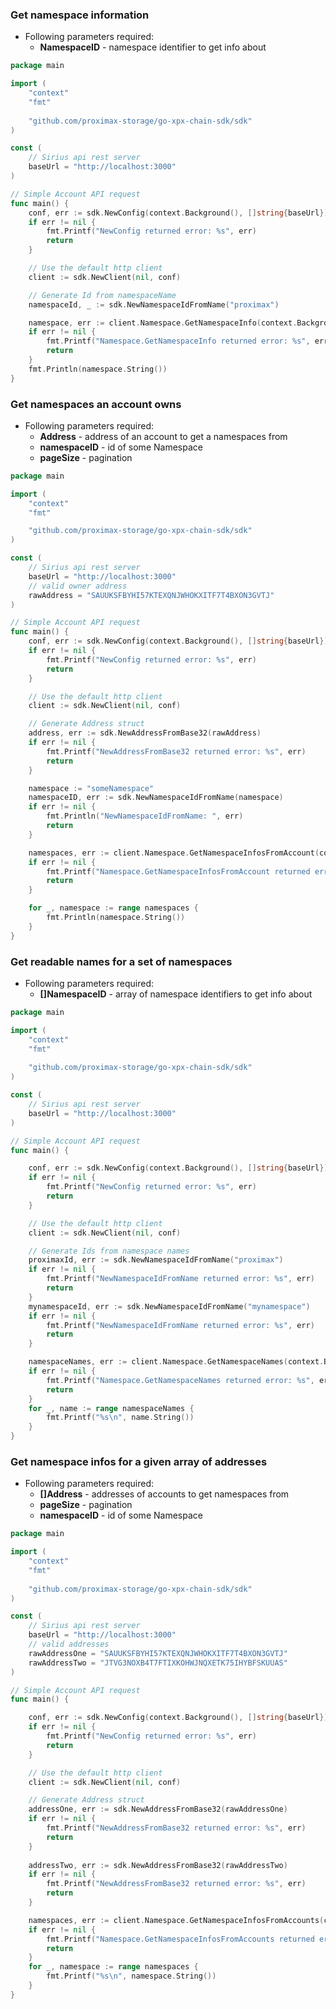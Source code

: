 
### Get namespace information

- Following parameters required:
  - **NamespaceID** - namespace identifier to get info about

```go
package main

import (
	"context"
	"fmt"
	
	"github.com/proximax-storage/go-xpx-chain-sdk/sdk"
)

const (
	// Sirius api rest server
	baseUrl = "http://localhost:3000"
)

// Simple Account API request
func main() {
	conf, err := sdk.NewConfig(context.Background(), []string{baseUrl})
	if err != nil {
		fmt.Printf("NewConfig returned error: %s", err)
		return
	}

	// Use the default http client
	client := sdk.NewClient(nil, conf)

	// Generate Id from namespaceName
	namespaceId, _ := sdk.NewNamespaceIdFromName("proximax")

	namespace, err := client.Namespace.GetNamespaceInfo(context.Background(), namespaceId)
	if err != nil {
		fmt.Printf("Namespace.GetNamespaceInfo returned error: %s", err)
		return
	}
	fmt.Println(namespace.String())
}
```

### Get namespaces an account owns

- Following parameters required:
  - **Address** - address of an account to get a namespaces from
  - **namespaceID** - id of some Namespace
  - **pageSize** - pagination

```go
package main

import (
	"context"
	"fmt"

	"github.com/proximax-storage/go-xpx-chain-sdk/sdk"
)

const (
	// Sirius api rest server
	baseUrl = "http://localhost:3000"
	// valid owner address
	rawAddress = "SAUUKSFBYHI57KTEXQNJWHOKXITF7T4BXON3GVTJ"
)

// Simple Account API request
func main() {
	conf, err := sdk.NewConfig(context.Background(), []string{baseUrl})
	if err != nil {
		fmt.Printf("NewConfig returned error: %s", err)
		return
	}

	// Use the default http client
	client := sdk.NewClient(nil, conf)

	// Generate Address struct
	address, err := sdk.NewAddressFromBase32(rawAddress)
	if err != nil {
		fmt.Printf("NewAddressFromBase32 returned error: %s", err)
		return
	}

	namespace := "someNamespace"
	namespaceID, err := sdk.NewNamespaceIdFromName(namespace)
	if err != nil {
		fmt.Println("NewNamespaceIdFromName: ", err)
		return
	}

	namespaces, err := client.Namespace.GetNamespaceInfosFromAccount(context.Background(), address, namespaceID, 0)
	if err != nil {
		fmt.Printf("Namespace.GetNamespaceInfosFromAccount returned error: %s", err)
		return
	}

	for _, namespace := range namespaces {
		fmt.Println(namespace.String())
	}
}
```

### Get readable names for a set of namespaces

- Following parameters required:
  - **[]NamespaceID** - array of namespace identifiers to get info about

```go
package main

import (
	"context"
	"fmt"
	
	"github.com/proximax-storage/go-xpx-chain-sdk/sdk"
)

const (
	// Sirius api rest server
	baseUrl = "http://localhost:3000"
)

// Simple Account API request
func main() {

	conf, err := sdk.NewConfig(context.Background(), []string{baseUrl})
	if err != nil {
		fmt.Printf("NewConfig returned error: %s", err)
		return
	}

	// Use the default http client
	client := sdk.NewClient(nil, conf)

	// Generate Ids from namespace names
	proximaxId, err := sdk.NewNamespaceIdFromName("proximax")
	if err != nil {
		fmt.Printf("NewNamespaceIdFromName returned error: %s", err)
		return
	}
	mynamespaceId, err := sdk.NewNamespaceIdFromName("mynamespace")
	if err != nil {
		fmt.Printf("NewNamespaceIdFromName returned error: %s", err)
		return
	}

	namespaceNames, err := client.Namespace.GetNamespaceNames(context.Background(), []*sdk.NamespaceId{proximaxId, mynamespaceId})
	if err != nil {
		fmt.Printf("Namespace.GetNamespaceNames returned error: %s", err)
		return
	}
	for _, name := range namespaceNames {
		fmt.Printf("%s\n", name.String())
	}
}
```

### Get namespace infos for a given array of addresses

- Following parameters required:
  - **[]Address** - addresses of accounts to get namespaces from
  - **pageSize** - pagination
  - **namespaceID** - id of some Namespace

```go
package main

import (
	"context"
	"fmt"
	
	"github.com/proximax-storage/go-xpx-chain-sdk/sdk"
)

const (
	// Sirius api rest server
	baseUrl = "http://localhost:3000"
	// valid addresses
	rawAddressOne = "SAUUKSFBYHI57KTEXQNJWHOKXITF7T4BXON3GVTJ"
	rawAddressTwo = "JTVG3NOXB4T7FTIXKOHWJNQXETK75IHYBFSKUUAS"
)

// Simple Account API request
func main() {

	conf, err := sdk.NewConfig(context.Background(), []string{baseUrl})
	if err != nil {
		fmt.Printf("NewConfig returned error: %s", err)
		return
	}

	// Use the default http client
	client := sdk.NewClient(nil, conf)

	// Generate Address struct
	addressOne, err := sdk.NewAddressFromBase32(rawAddressOne)
	if err != nil {
		fmt.Printf("NewAddressFromBase32 returned error: %s", err)
		return
	}
	
	addressTwo, err := sdk.NewAddressFromBase32(rawAddressTwo)
	if err != nil {
		fmt.Printf("NewAddressFromBase32 returned error: %s", err)
		return
	}

	namespaces, err := client.Namespace.GetNamespaceInfosFromAccounts(context.Background(), []*sdk.Address{addressOne, addressTwo}, nil, 0)
	if err != nil {
		fmt.Printf("Namespace.GetNamespaceInfosFromAccounts returned error: %s", err)
		return
	}
	for _, namespace := range namespaces {
		fmt.Printf("%s\n", namespace.String())
	}
}
```

